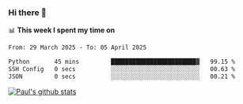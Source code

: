 ### Hi there 👋

📊 **This week I spent my time on**
<!--START_SECTION:waka-->

```txt
From: 29 March 2025 - To: 05 April 2025

Python       45 mins         ████████████████████████▓   99.15 %
SSH Config   0 secs          ░░░░░░░░░░░░░░░░░░░░░░░░░   00.63 %
JSON         0 secs          ░░░░░░░░░░░░░░░░░░░░░░░░░   00.21 %
```

<!--END_SECTION:waka-->


[![Paul's github stats](https://github-readme-stats.vercel.app/api?username=mickeyouyou&theme=dracula&show_icons=true)](https://github.com/anuraghazra/github-readme-stats)
